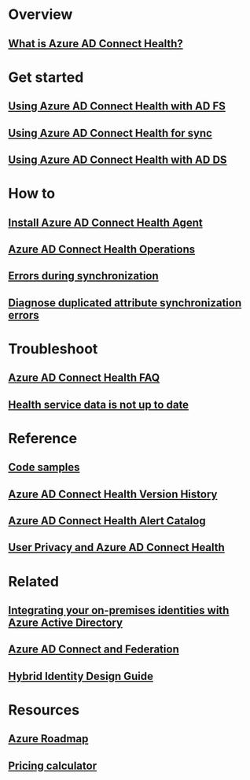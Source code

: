 # Overview
## [What is Azure AD Connect Health?](active-directory-aadconnect-health.md)

# Get started
## [Using Azure AD Connect Health with AD FS](../hybrid/how-to-connect-health-adfs.md)
## [Using Azure AD Connect Health for sync](../hybrid/how-to-connect-health-sync.md)
## [Using Azure AD Connect Health with AD DS](../hybrid/how-to-connect-health-adds.md)

# How to
## [Install Azure AD Connect Health Agent](../hybrid/how-to-connect-health-agent-install.md)
## [Azure AD Connect Health Operations](../hybrid/how-to-connect-health-operations.md)
## [Errors during synchronization](../hybrid/tshoot-connect-sync-errors.md)
## [Diagnose duplicated attribute synchronization errors](../hybrid/how-to-connect-health-diagnose-sync-errors.md)

# Troubleshoot
## [Azure AD Connect Health FAQ](../hybrid/reference-connect-health-faq.md)
## [Health service data is not up to date](../hybrid/how-to-connect-health-data-freshness.md)

# Reference
## [Code samples](https://azure.microsoft.com/resources/samples/?service=active-directory)
## [Azure AD Connect Health Version History](../hybrid/reference-connect-health-version-history.md)
## [Azure AD Connect Health Alert Catalog](../hybrid/how-to-connect-health-alert-catalog.md)
## [User Privacy and Azure AD Connect Health](../hybrid/reference-connect-health-user-privacy.md)

# Related
## [Integrating your on-premises identities with Azure Active Directory](../active-directory-aadconnect.md)
## [Azure AD Connect and Federation](../hybrid/how-to-connect-fed-whatis.md)
## [Hybrid Identity Design Guide](../active-directory-hybrid-identity-design-considerations-overview.md)

# Resources
## [Azure Roadmap](https://azure.microsoft.com/roadmap/?category=security-identity)
## [Pricing calculator](https://azure.microsoft.com/pricing/calculator/)
